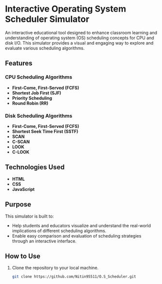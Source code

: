 # Interactive Operating System Scheduler Simulator  

An interactive educational tool designed to enhance classroom learning and understanding of operating system (OS) scheduling concepts for CPU and disk I/O. This simulator provides a visual and engaging way to explore and evaluate various scheduling algorithms.  

## Features  

### CPU Scheduling Algorithms  
- **First-Come, First-Served (FCFS)**  
- **Shortest Job First (SJF)**  
- **Priority Scheduling**  
- **Round Robin (RR)**  

### Disk Scheduling Algorithms  
- **First-Come, First-Served (FCFS)**  
- **Shortest Seek Time First (SSTF)**  
- **SCAN**  
- **C-SCAN**  
- **LOOK**  
- **C-LOOK**  

## Technologies Used  
- **HTML**  
- **CSS**  
- **JavaScript**  

## Purpose  
This simulator is built to:  
- Help students and educators visualize and understand the real-world implications of different scheduling algorithms.  
- Enable easy comparison and evaluation of scheduling strategies through an interactive interface.  

## How to Use  
1. Clone the repository to your local machine.  
   ```bash
   git clone https://github.com/Nitin95511/O.S_Scheduler.git

 
